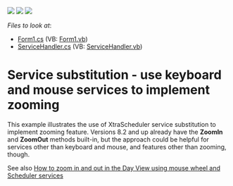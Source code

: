 <!-- default badges list -->
![](https://img.shields.io/endpoint?url=https://codecentral.devexpress.com/api/v1/VersionRange/128636781/13.1.4%2B)
[![](https://img.shields.io/badge/Open_in_DevExpress_Support_Center-FF7200?style=flat-square&logo=DevExpress&logoColor=white)](https://supportcenter.devexpress.com/ticket/details/E677)
[![](https://img.shields.io/badge/📖_How_to_use_DevExpress_Examples-e9f6fc?style=flat-square)](https://docs.devexpress.com/GeneralInformation/403183)
<!-- default badges end -->
<!-- default file list -->
*Files to look at*:

* [Form1.cs](./CS/ServicesMouseZoom/Form1.cs) (VB: [Form1.vb](./VB/ServicesMouseZoom/Form1.vb))
* [ServiceHandler.cs](./CS/ServicesMouseZoom/ServiceHandler.cs) (VB: [ServiceHandler.vb](./VB/ServicesMouseZoom/ServiceHandler.vb))
<!-- default file list end -->
# Service substitution - use keyboard and mouse services to implement zooming


<p>This example illustrates the use of XtraScheduler service substitution to implement zooming feature.  Versions 8.2 and up already have the <strong>ZoomIn</strong> and <strong>ZoomOut</strong> methods built-in, but the approach could be helpful for services other than keyboard and mouse, and features other than zooming, though.</p><p>See also <a href="https://www.devexpress.com/Support/Center/p/K18074">How to zoom in and out in the Day View using mouse wheel and Scheduler services</a></p>

<br/>


